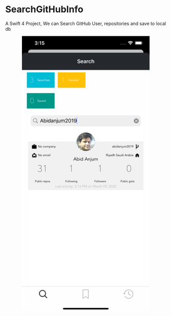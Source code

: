 # SearchGitHubInfo
A Swift 4 Project, We can Search GitHub User, repositories and save to local db
<div align="center">
    <img src="home.png" width="400px"</img> 
</div>
